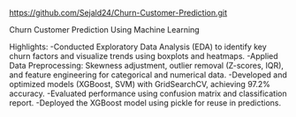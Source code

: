 https://github.com/Sejald24/Churn-Customer-Prediction.git

Churn Customer Prediction Using Machine Learning

Highlights:
-Conducted Exploratory Data Analysis (EDA) to identify key churn factors and visualize trends using boxplots and heatmaps.
-Applied Data Preprocessing: Skewness adjustment, outlier removal (Z-scores, IQR), and feature engineering for categorical and numerical data.
-Developed and optimized models (XGBoost, SVM) with GridSearchCV, achieving 97.2% accuracy.
-Evaluated performance using confusion matrix and classification report.
-Deployed the XGBoost model using pickle for reuse in predictions.
